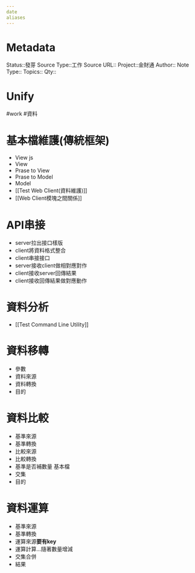 ```yaml
---
date
aliases
---
```

# Metadata
Status::發芽
Source Type::工作
Source URL::
Project::金財通
Author::
Note Type::
Topics::
Qty::

# Unify
#work #資料 



# 基本檔維護(傳統框架)
- View js
- View
- Prase to View
- Prase to Model
- Model
- [[Test Web Client(資料維護)]]
- [[Web Client模塊之間關係]]
# API串接
- server拉出接口樣版
- client將資料格式整合
- client串接接口
- server接收client做相對應對作
- client接收server回傳結果
- client接收回傳結果做對應動作 
# 資料分析
- [[Test Command Line Utility]]
# 資料移轉
  - 參數
  - 資料來源
  - 資料轉換
  - 目的
# 資料比較
  - 基準來源
  - 基準轉換
  - 比較來源
  - 比較轉換
  - 基準是否補數量 基本檔
  - 交集
  - 目的
# 資料運算
  - 基準來源
  - 基準轉換
  - 運算來源**要有key**
  - 運算計算...隨著數量增減
  - 交集合併
  - 結果
